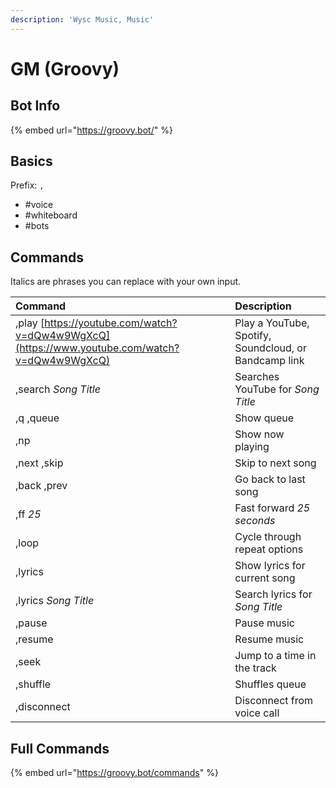 ```yaml
---
description: 'Wysc Music, Music'
---
```


# GM \(Groovy\)

## Bot Info

{% embed url="https://groovy.bot/" %}

## Basics

Prefix: `,`

* \#voice
* \#whiteboard
* \#bots

## Commands

Italics are phrases you can replace with your own input.

| Command | Description |
| :--- | :--- |
| ,play [https://youtube.com/watch?v=dQw4w9WgXcQ](https://www.youtube.com/watch?v=dQw4w9WgXcQ) | Play a YouTube, Spotify, Soundcloud, or Bandcamp link |
| ,search _Song Title_ | Searches YouTube for _Song Title_ |
| ,q ,queue | Show queue |
| ,np | Show now playing |
| ,next ,skip | Skip to next song |
| ,back ,prev | Go back to last song |
| ,ff _25_ | Fast forward _25 seconds_ |
| ,loop | Cycle through repeat options |
| ,lyrics | Show lyrics for current song |
| ,lyrics _Song Title_ | Search lyrics for _Song Title_ |
| ,pause | Pause music |
| ,resume | Resume music |
| ,seek | Jump to a time in the track |
| ,shuffle | Shuffles queue |
| ,disconnect | Disconnect from voice call |

## Full Commands

{% embed url="https://groovy.bot/commands" %}



